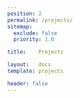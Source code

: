 ```yaml
---
position: 2
permalink: /projects/
sitemap:
  exclude: false
  priority: 1.0

title:    Projects

layout:   docs
template: projects

header: false
---
```

